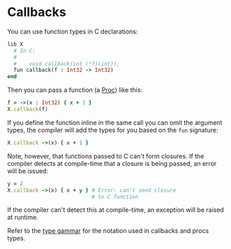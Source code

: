 # Callbacks

You can use function types in C declarations:

```ruby
lib X
  # In C:
  #
  #    void callback(int (*f)(int));
  fun callback(f : Int32 -> Int32)
end
```

Then you can pass a function (a [Proc](http://crystal-lang.org/api/Proc.html)) like this:

```ruby
f = ->(x : Int32) { x + 1 }
X.callback(f)
```

If you define the function inline in the same call you can omit the argument types, the compiler will add the types for you based on the `fun` signature:

```ruby
X.callback ->(x) { x + 1 }
```

Note, however, that functions passed to C can't form closures. If the compiler detects at compile-time that a closure is being passed, an error will be issued:

```ruby
y = 2
X.callback ->(x) { x + y } # Error: can't send closure
                           # to C function
```

If the compiler can't detect this at compile-time, an exception will be raised at runtime.

Refer to the [type gammar](type_grammar.html) for the notation used in callbacks and procs types.
